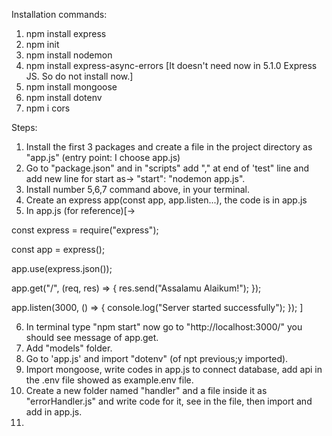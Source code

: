 Installation commands:

1. npm install express
2. npm init
3. npm install nodemon
4. npm install express-async-errors [It doesn't need now in 5.1.0 Express JS. So do not install now.]
5. npm install mongoose
6. npm install dotenv
7. npm i cors


Steps:

1. Install the first 3 packages and create a file in the project directory as "app.js" (entry point: I choose app.js)
2. Go to "package.json" and in "scripts" add "," at end of 'test" line and add new line for start as-> "start": "nodemon app.js".
3. Install number 5,6,7 command above, in your terminal.
4. Create an express app(const app, app.listen...), the code is in app.js 
5. In app.js (for reference)[->

const express = require("express");

const app = express();

app.use(express.json());

app.get("/", (req, res) => {
  res.send("Assalamu Alaikum!");
});

app.listen(3000, () => {
  console.log("Server started successfully");
});
]

6. In terminal type "npm start" now go to "http://localhost:3000/" you should see message of app.get.
7. Add "models" folder.
8. Go to 'app.js' and import "dotenv" (of npt previous;y imported).
9. Import mongoose, write codes in app.js to connect database, add api in the .env file showed as example.env file.
10. Create a new folder named "handler" and a file inside it as "errorHandler.js" and write code for it, see in the file, then import and add in app.js.
11. 